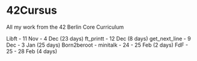 # 42Cursus
All my work from the 42 Berlin Core Curriculum

Libft		- 11 Nov - 4 Dec (23 days)
ft_printt	- 12 Dec (8 days)
get_next_line	- 9 Dec - 3 Jan (25 days)
Born2beroot	- 
minitalk	- 24 - 25 Feb (2 days)
FdF		- 25 - 28 Feb (4 days)

